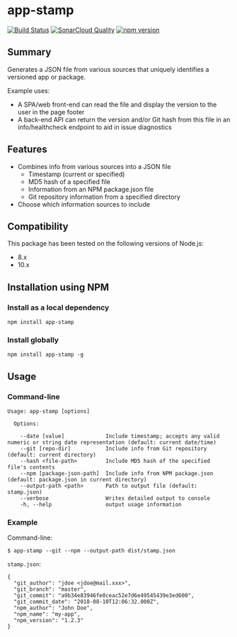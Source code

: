 # app-stamp

[![Build Status](https://travis-ci.org/gdereese/app-stamp.svg?branch=master)](https://travis-ci.org/gdereese/app-stamp)
[![SonarCloud Quality](https://sonarcloud.io/api/project_badges/measure?project=app-stamp&metric=alert_status)](https://sonarcloud.io/dashboard?id=app-stamp)
[![npm version](https://badge.fury.io/js/app-stamp.svg)](https://badge.fury.io/js/app-stamp)

## Summary

Generates a JSON file from various sources that uniquely identifies a versioned app or package.

Example uses:

- A SPA/web front-end can read the file and display the version to the user in the page footer
- A back-end API can return the version and/or Git hash from this file in an info/healthcheck endpoint to aid in issue diagnostics

## Features

- Combines info from various sources into a JSON file
  - Timestamp (current or specified)
  - MD5 hash of a specified file
  - Information from an NPM package.json file
  - Git repository information from a specified directory
- Choose which information sources to include

## Compatibility

This package has been tested on the following versions of Node.js:

- 8.x
- 10.x

## Installation using NPM

### Install as a local dependency

```
npm install app-stamp
```

### Install globally

```
npm install app-stamp -g
```

## Usage

### Command-line

```
Usage: app-stamp [options]

  Options:

    --date [value]             Include timestamp; accepts any valid numeric or string date representation (default: current date/time)
    --git [repo-dir]           Include info from Git repository (default: current directory)
    --hash <file-path>         Include MD5 hash of the specified file's contents
    --npm [package-json-path]  Include info from NPM package.json (default: package.json in current directory)
    --output-path <path>       Path to output file (default: stamp.json)
    --verbose                  Writes detailed output to console
    -h, --help                 output usage information
```

### Example

Command-line:

```
$ app-stamp --git --npm --output-path dist/stamp.json
```

`stamp.json`:

```
{
  "git_author": "jdoe <jdoe@mail.xxx>",
  "git_branch": "master",
  "git_commit": "a9b34e83946fe0ceac52e7d6e49545439e3ed600",
  "git_commit_date": "2018-08-10T12:06:32.000Z",
  "npm_author": "John Doe",
  "npm_name": "my-app",
  "npm_version": "1.2.3"
}
```
